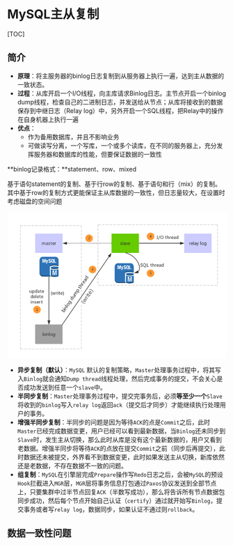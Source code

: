 # MySQL主从复制

[TOC]

## 简介

- **原理**：将主服务器的binlog日志复制到从服务器上执行一遍，达到主从数据的一致状态。
- **过程**：从库开启一个I/O线程，向主库请求Binlog日志。主节点开启一个binlog dump线程，检查自己的二进制日志，并发送给从节点；从库将接收到的数据保存到中继日志（Relay log）中，另外开启一个SQL线程，把Relay中的操作在自身机器上执行一遍
- **优点**： 
  - 作为备用数据库，并且不影响业务
  - 可做读写分离，一个写库，一个或多个读库，在不同的服务器上，充分发挥服务器和数据库的性能，但要保证数据的一致性



**binlog记录格式：**statement、row、mixed

 基于语句statement的复制、基于行row的复制、基于语句和行（mix）的复制。其中基于row的复制方式更能保证主从库数据的一致性，但日志量较大，在设置时考虑磁盘的空间问题



![](images/20190520173057978.png)

- **异步复制（默认）**：`MySQL` 默认的复制策略，`Master`处理事务过程中，将其写入`Binlog`就会通知`Dump thread`线程处理，然后完成事务的提交，不会关心是否成功发送到任意一个`slave`中。
- **半同步复制**：`Master`处理事务过程中，提交完事务后，必须**等至少一个**`Slave`将收到的`binlog`写入`relay log`返回`ack`（提交后才同步）才能继续执行处理用户的事务。
- **增强半同步复制**：半同步的问题是因为等待`ACK`的点是`Commit`之后，此时`Master`已经完成数据变更，用户已经可以看到最新数据，当`Binlog`还未同步到`Slave`时，发生主从切换，那么此时从库是没有这个最新数据的，用户又看到老数据。增强半同步将等待`ACK`的点放在提交`Commit`之前（同步后再提交），此时数据还未被提交，外界看不到数据变更，此时如果发送主从切换，新库依然还是老数据，不存在数据不一致的问题。
- **组复制**：`MySQL`在引擎层完成`Prepare`操作写`Redo`日志之后，会被`MySQL`的预设`Hook`拦截进入`MGR`层，`MGR`层将事务信息打包通过`Paxos`协议发送到全部节点上，只要集群中过半节点回复`ACK`（半数写成功），那么将告诉所有节点数据包同步成功，然后每个节点开始自己认证（`certify`）通过就开始写`Binlog`，提交事务或者写`relay log`，数据同步，如果认证不通过则`rollback`。









## 数据一致性问题

